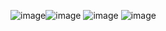 ![image](https://github.com/T0nixx/SA/assets/111533728/fd4f7656-7db0-4b82-af17-08fd3631511f)![image](https://github.com/T0nixx/SA/assets/111533728/2caa0358-c92f-4125-a1db-f94262030852)
![image](https://github.com/T0nixx/SA/assets/111533728/c18a969d-9cde-462d-b5f7-90ab1dc72476)
![image](https://github.com/T0nixx/SA/assets/111533728/25e28506-3750-4749-893a-4af414d38156)
